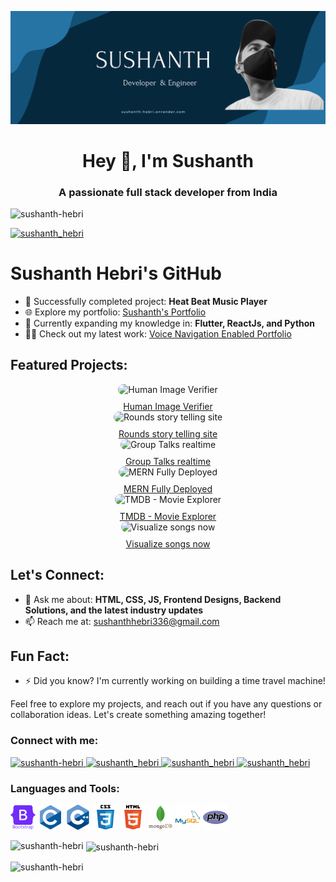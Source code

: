 ![MasterHead](sushanth-render.png)

<h1 align="center">Hey 👋, I'm Sushanth</h1>
<h3 align="center">A passionate full stack developer from India</h3>

<p align="left">
  <img src="https://komarev.com/ghpvc/?username=sushanth-hebri&label=Profile%20views&color=0e75b6&style=flat" alt="sushanth-hebri" />
</p>

<p align="left">
  <a href="https://twitter.com/sushanth_hebri" target="_blank">
    <img src="https://img.shields.io/twitter/follow/sushanth_hebri?logo=twitter&style=for-the-badge" alt="sushanth_hebri" />
  </a>
</p>

# Sushanth Hebri's GitHub

- 🔭 Successfully completed project: **Heat Beat Music Player**
- 🌐 Explore my portfolio: [Sushanth's Portfolio](https://sushanth-hebri.onrender.com/)
- 🌱 Currently expanding my knowledge in: **Flutter, ReactJs, and Python**
- 👨‍💻 Check out my latest work: [Voice Navigation Enabled Portfolio](https://sushanth-hebri.onrender.com/)

## Featured Projects:

<div align="center">
  <img src="https://via.placeholder.com/150" alt="Human Image Verifier" style="border-radius: 10px; margin-bottom: 10px;">
  <br>
  <a href="https://hebris-human-validations.onrender.com/">Human Image Verifier</a>
</div>

<div align="center">
  <img src="https://via.placeholder.com/150" alt="Rounds story telling site" style="border-radius: 10px; margin-bottom: 10px;">
  <br>
  <a href="https://rounds.onrender.com/">Rounds story telling site</a>
</div>

<div align="center">
  <img src="https://via.placeholder.com/150" alt="Group Talks realtime" style="border-radius: 10px; margin-bottom: 10px;">
  <br>
  <a href="https://group-talkk.onrender.com/">Group Talks realtime</a>
</div>

<div align="center">
  <img src="https://via.placeholder.com/150" alt="MERN Fully Deployed" style="border-radius: 10px; margin-bottom: 10px;">
  <br>
  <a href="https://sushanth-auth.onrender.com/sign-in/">MERN Fully Deployed</a>
</div>

<div align="center">
  <img src="https://via.placeholder.com/150" alt="TMDB - Movie Explorer" style="border-radius: 10px; margin-bottom: 10px;">
  <br>
  <a href="https://sushanth-hebri.github.io/TMDB-API-INTEGRATION/">TMDB - Movie Explorer</a>
</div>

<div align="center">
  <img src="https://via.placeholder.com/150" alt="Visualize songs now" style="border-radius: 10px; margin-bottom: 10px;">
  <br>
  <a href="https://sushanth-hebri.github.io/Visualize-songs/">Visualize songs now</a>
</div>

## Let's Connect:

- 💬 Ask me about: **HTML, CSS, JS, Frontend Designs, Backend Solutions, and the latest industry updates**
- 📫 Reach me at: [sushanthhebri336@gmail.com](mailto:sushanthhebri336@gmail.com)

## Fun Fact:

- ⚡ Did you know? I'm currently working on building a time travel machine!

Feel free to explore my projects, and reach out if you have any questions or collaboration ideas. Let's create something amazing together!

<h3 align="left">Connect with me:</h3>
<p align="left">
  <a href="https://codepen.io/sushanth-hebri" target="_blank">
    <img src="https://raw.githubusercontent.com/rahuldkjain/github-profile-readme-generator/master/src/images/icons/Social/codepen.svg" alt="sushanth-hebri" height="30" width="40" />
  </a>
  <a href="https://twitter.com/sushanth_hebri" target="_blank">
    <img src="https://raw.githubusercontent.com/rahuldkjain/github-profile-readme-generator/master/src/images/icons/Social/twitter.svg" alt="sushanth_hebri" height="30" width="40" />
  </a>
  <a href="https://linkedin.com/in/sushanth_hebri" target="_blank">
    <img src="https://raw.githubusercontent.com/rahuldkjain/github-profile-readme-generator/master/src/images/icons/Social/linked-in-alt.svg" alt="sushanth_hebri" height="30" width="40" />
  </a>
  <a href="https://www.leetcode.com/sushanth_hebri" target="_blank">
    <img src="https://raw.githubusercontent.com/rahuldkjain/github-profile-readme-generator/master/src/images/icons/Social/leet-code.svg" alt="sushanth_hebri" height="30" width="40" />
  </a>
</p>

<h3 align="left">Languages and Tools:</h3>
<p align="left">
  <img src="https://raw.githubusercontent.com/devicons/devicon/master/icons/bootstrap/bootstrap-plain-wordmark.svg" alt="bootstrap" width="40" height="40"/>
  <img src="https://raw.githubusercontent.com/devicons/devicon/master/icons/c/c-original.svg" alt="c" width="40" height="40"/>
  <img src="https://raw.githubusercontent.com/devicons/devicon/master/icons/cplusplus/cplusplus-original.svg" alt="cplusplus" width="40" height="40"/>
  <img src="https://raw.githubusercontent.com/devicons/devicon/master/icons/css3/css3-original-wordmark.svg" alt="css3" width="40" height="40"/>
  <img src="https://raw.githubusercontent.com/devicons/devicon/master/icons/html5/html5-original-wordmark.svg" alt="html5" width="40" height="40"/>
  <img src="https://raw.githubusercontent.com/devicons/devicon/master/icons/mongodb/mongodb-original-wordmark.svg" alt="mongodb" width="40" height="40"/>
  <img src="https://raw.githubusercontent.com/devicons/devicon/master/icons/mysql/mysql-original-wordmark.svg" alt="mysql" width="40" height="40"/>
  <img src="https://raw.githubusercontent.com/devicons/devicon/master/icons/php/php-original.svg" alt="php" width="40" height="40"/>
</p>

<p><img align="left" src="https://github-readme-stats.vercel.app/api/top-langs?username=sushanth-hebri&show_icons=true&locale=en&layout=compact" alt="sushanth-hebri" /></p>

<p>&nbsp;<img align="center" src="https://github-readme-stats.vercel.app/api?username=sushanth-hebri&show_icons=true&locale=en" alt="sushanth-hebri" /></p>

<p><img align="center" src="https://github-readme-streak-stats.herokuapp.com/?user=sushanth-hebri&" alt="sushanth-hebri" /></p>
